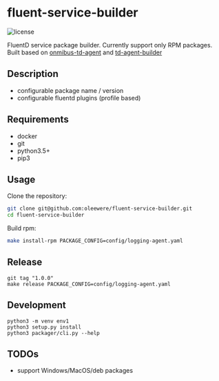 # fluent-service-builder

![license](http://img.shields.io/badge/license-Apache%20v2-blue.svg)

FluentD service package builder. Currently support only RPM packages. Built based on [onmibus-td-agent](https://github.com/treasure-data/omnibus-td-agent) and [td-agent-builder](https://github.com/fluent-plugins-nursery/td-agent-builder)

## Description

- configurable package name / version
- configurable fluentd plugins (profile based)

## Requirements

- docker
- git
- python3.5+
- pip3

## Usage

Clone the repository:

```bash
git clone git@github.com:oleewere/fluent-service-builder.git
cd fluent-service-builder
```

Build rpm:

```bash
make install-rpm PACKAGE_CONFIG=config/logging-agent.yaml
```

## Release

```
git tag "1.0.0"
make release PACKAGE_CONFIG=config/logging-agent.yaml
```

## Development

```
python3 -m venv env1
python3 setup.py install
python3 packager/cli.py --help
```

## TODOs
- support Windows/MacOS/deb packages
